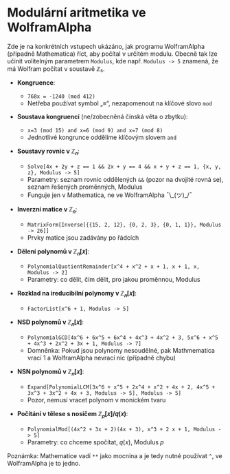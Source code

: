 # Modulární aritmetika ve WolframAlpha

Zde je na konkrétních vstupech ukázáno, jak programu WolframAlpha (případně Mathematica) říct, aby počítal v určitém modulu. Obecně tak lze učinit volitelným parametrem `Modulus`, kde např. `Modulus -> 5` znamená, že má Wolfram počítat v soustavě ℤ₅.

* __Kongruence__:
  * `768x = -1240 (mod 412)`
  * Netřeba používat symbol „≡“, nezapomenout na klíčové slovo `mod`

* __Soustava kongruencí__ (ne/zobecněná čínská věta o zbytku):
  * `x=3 (mod 15) and x=6 (mod 9) and x=7 (mod 8)`
  * Jednotlivé kongrunce oddělíme klíčovým slovem `and`

* __Soustavy rovnic v ℤ<sub>𝑛</sub>__:
  * `Solve[4x + 2y + z == 1 && 2x + y == 4 && x + y + z == 1, {x, y, z}, Modulus -> 5]`
  * Parametry: seznam rovnic oddělených `&&` (pozor na dvojité rovná se), seznam řešených proměnných, Modulus
  * Funguje jen v Mathematica, ne ve WolframAlpha ¯\\\_(ツ)\_/¯

* __Inverzní matice v ℤ<sub>𝑛</sub>__:
  * `MatrixForm[Inverse[{{15, 2, 12}, {0, 2, 3}, {0, 1, 1}}, Modulus -> 26]]`
  * Prvky matice jsou zadávány po řádcích

* __Dělení polynomů v ℤ<sub>𝑛</sub>[𝑥]__:
  * `PolynomialQuotientRemainder[x^4 + x^2 + x + 1, x + 1, x, Modulus -> 2]`
  * Parametry: co dělit, čím dělit, pro jakou proměnnou, Modulus

* __Rozklad na ireducibilní polynomy v ℤ<sub>𝑛</sub>[𝑥]__:
  * `FactorList[x^6 + 1, Modulus -> 5]`

* __NSD polynomů v ℤ<sub>𝑛</sub>[𝑥]__:
  * `PolynomialGCD[4x^6 + 6x^5 + 6x^4 + 4x^3 + 4x^2 + 3, 5x^6 + x^5 + 4x^3 + 2x^2 + 3x + 1, Modulus -> 7]`
  * Domněnka: Pokud jsou polynomy nesoudělné, pak Mathmematica vrací 1 a WolframAlpha nevrací nic (případně chybu)

* __NSN polynomů v ℤ<sub>𝑛</sub>[𝑥]__:
  * `Expand[PolynomialLCM[3x^6 + x^5 + 2x^4 + x^2 + 4x + 2, 4x^5 + 3x^3 + 3x^2 + 4x + 3, Modulus -> 5], Modulus -> 5]`
  * Pozor, nemusí vracet polynom v monickém tvaru

* __Počítání v tělese s nosičem ℤ<sub>𝑝</sub>[𝑥]/𝑞(𝑥)__:
  * `PolynomialMod[(4x^2 + 3x + 2)(4x + 3), x^3 + 2 x + 1, Modulus -> 5]`
  * Parametry: co chceme spočítat, 𝑞(𝑥), Modulus 𝑝

Poznámka: Mathematice vadí `**` jako mocnina a je tedy nutné používat `^`, ve WolframAlpha je to jedno.
